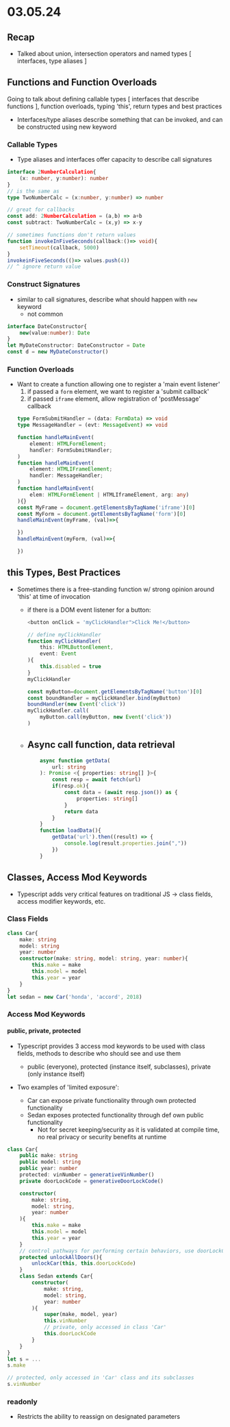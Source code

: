 # 03.05.24
## Recap
- Talked about union, intersection operators and named types [ interfaces, type aliases ]

## Functions and Function Overloads
Going to talk about defining callable types [ interfaces that describe functions ], function overloads, typing 'this', return types and best practices
- Interfaces/type aliases describe something that can be invoked, and can be constructed using new keyword

### Callable Types
- Type aliases and interfaces offer capacity to describe call signatures
```ts
interface 2NumberCalculation{
    (x: number, y:number): number
}
// is the same as
type TwoNumberCalc = (x:number, y:number) => number

// great for callbacks
const add: 2NumberCalculation = (a,b) => a+b
const subtract: TwoNumberCalc = (x,y) => x-y

// sometimes functions don't return values
function invokeInFiveSeconds(callback:()=> void){
    setTimeout(callback, 5000)
}
invokeinFiveSeconds(()=> values.push(4))
// ^ ignore return value
```

### Construct Signatures
- similar to call signatures, describe what should happen with `new` keyword
    - not common
```ts
interface DateConstructor{
    new(value:number): Date
}
let MyDateConstructor: DateConstructor = Date
const d = new MyDateConstructor()
```

### Function Overloads
- Want to create a function allowing one to register a 'main event listener'
    1. if passed a `form` element, we want to register a 'submit callback'
    2. if passed `iframe` element, allow registration of 'postMessage' callback
    ```ts
    type FormSubmitHandler = (data: FormData) => void
    type MessageHandler = (evt: MessageEvent) => void

    function handleMainEvent(
        element: HTMLFormElement;
        handler: FormSubmitHandler;
    )
    function handleMainEvent(
        element: HTMLIFrameElement;
        handler: MessageHandler;
    )
    function handleMainEvent(
        elem: HTMLFormElement | HTMLIframeElement, arg: any)
    ){}
    const MyFrame = document.getElementsByTagName('iframe')[0]
    const MyForm = document.getElementsByTagName('form')[0]
    handleMainEvent(myFrame, (val)=>{

    })
    handleMainEvent(myForm, (val)=>{

    })
    ```

## this Types, Best Practices
- Sometimes there is a free-standing function w/ strong opinion around 'this' at time of invocation
    * if there is a DOM event listener for a button:
        ```ts
        <button onClick = 'myClickHandler">Click Me!</button>

        // define myClickHandler
        function myClickHandler(
            this: HTMLButtonElement,
            event: Event
        ){
            this.disabled = true
        }
        myClickHandler

        const myButton=document.getElementsByTagName('button')[0]
        const boundHandler = myClickHandler.bind(myButton)
        boundHandler(new Event('click'))
        myClickHandler.call(
            myButton.call(myButton, new Event('click'))
        )
        ```

    * Async call function, data retrieval
        -
        ```ts
            async function getData(
                url: string
            ): Promise <{ properties: string[] }>{
                const resp = await fetch(url)
                if(resp.ok){
                    const data = (await resp.json()) as {
                        properties: string[]
                    }
                    return data
                }
            }
            function loadData(){
                getData('url').then((result) => {
                    console.log(result.properties.join(","))
                })
            }
        ```
## Classes, Access Mod Keywords
- Typescript adds very critical features on traditional JS -> class fields, access modifier keywords, etc.

### Class Fields
```ts
class Car{
    make: string
    model: string
    year: number
    constructor(make: string, model: string, year: number){
        this.make = make
        this.model = model
        this.year = year
    }
}
let sedan = new Car('honda', 'accord', 2018)
```
### Access Mod Keywords
#### public, private, protected
- Typescript provides 3 access mod keywords to be used with class fields, methods to describe who should see and use them
    * public (everyone), protected (instance itself, subclasses), private (only instance itself)

- Two examples of 'limited exposure':
    * Car can expose private functionality through own protected functionality
    * Sedan exposes protected functionality through def own public functionality
        - Not for secret keeping/security as it is validated at compile time, no real privacy or security benefits at runtime
```ts
class Car{
    public make: string
    public model: string
    public year: number
    protected: vinNumber = generativeVinNumber()
    private doorLockCode = generativeDoorLockCode()

    constructor(
        make: string,
        model: string,
        year: number
    ){
        this.make = make
        this.model = model
        this.year = year
    }
    // control pathways for performing certain behaviors, use doorLockCode specifically
    protected unlockAllDoors(){
        unlockCar(this, this.doorLockCode)
    }
    class Sedan extends Car{
        constructor(
            make: string,
            model: string,
            year: number
        ){
            super(make, model, year)
            this.vinNumber
            // private, only accessed in class 'Car'
            this.doorLockCode
        }
    }
}
let s = ...
s.make

// protected, only accessed in 'Car' class and its subclasses
s.vinNumber
```

### readonly
- Restricts the ability to reassign on designated parameters
